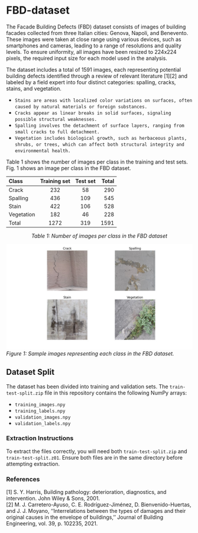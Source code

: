 # FBD-dataset

The Facade Building Defects (FBD) dataset consists of images of building facades collected from three Italian cities: Genova, Napoli, and Benevento. These images were taken at close range using various devices, such as smartphones and cameras, leading to a range of resolutions and quality levels. To ensure uniformity, all images have been resized to 224x224 pixels, the required input size for each model used in the analysis.  

The dataset includes a total of 1591 images, each representing potential building defects identified through a review of relevant literature [1][2] and labeled by a field expert into four distinct categories: spalling, cracks, stains, and vegetation. 
- `Stains are areas with localized color variations on surfaces, often caused by natural materials or foreign substances.`
- `Cracks appear as linear breaks in solid surfaces, signaling possible structural weaknesses.`
- `Spalling involves the detachment of surface layers, ranging from small cracks to full detachment.`
- `Vegetation includes biological growth, such as herbaceous plants, shrubs, or trees, which can affect both structural integrity and environmental health.`

Table 1 shows the number of images per class in the training and test sets.  
Fig. 1 shows an image per class in the FBD dataset.  
<div align="center">

| Class | Training set | Test set | Total |
| :---         |     :---:      |     :---:      |          ---: |
| Crack   | 232     | 58    | 290    |
| Spalling     | 436       | 109      | 545    |
| Stain     | 422       | 106      | 528    |
| Vegetation     | 182       | 46      | 228    |
| Total     | 1272       | 319      | 1591    |

*Table 1: Number of images per class in the FBD dataset*

</div>

![Figure 1: Caption for the figure](/fbd.png)
*Figure 1: Sample images representing each class in the FBD dataset.*

## Dataset Split

The dataset has been divided into training and validation sets. The `train-test-split.zip` file in this repository contains the following NumPy arrays:

- `training_images.npy`
- `training_labels.npy`
- `validation_images.npy`
- `validation_labels.npy`

### Extraction Instructions

To extract the files correctly, you will need both `train-test-split.zip` and `train-test-split.z01`. Ensure both files are in the same directory before attempting extraction.

### References

[1] S. Y. Harris, Building pathology: deterioration, diagnostics, and intervention. John Wiley & Sons, 2001.  
[2] M. J. Carretero-Ayuso, C. E. Rodríguez-Jiménez, D. Bienvenido-Huertas, and J. J. Moyano, ‘‘Interrelations between the types of damages and their original causes in the envelope of buildings,’’ Journal of Building Engineering, vol. 39, p. 102235, 2021.


